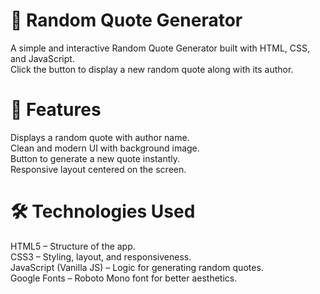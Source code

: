 # 📜 Random Quote Generator
A simple and interactive Random Quote Generator built with HTML, CSS, and JavaScript.  
Click the button to display a new random quote along with its author.

# 🚀 Features
Displays a random quote with author name.  
Clean and modern UI with background image.  
Button to generate a new quote instantly.  
Responsive layout centered on the screen.  

# 🛠️ Technologies Used
HTML5 – Structure of the app.  
CSS3 – Styling, layout, and responsiveness.  
JavaScript (Vanilla JS) – Logic for generating random quotes.  
Google Fonts – Roboto Mono font for better aesthetics.
